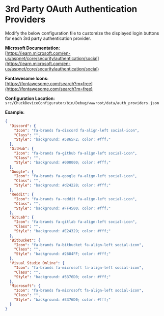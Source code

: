 # 3rd Party OAuth Authentication Providers  

Modify the below configuration file to customize the displayed login buttons for each 3rd party authentication provider.  

**Microsoft Documentation:**  
[https://learn.microsoft.com/en-us/aspnet/core/security/authentication/social](https://learn.microsoft.com/en-us/aspnet/core/security/authentication/social)  

**Fontawesome Icons:**  
[https://fontawesome.com/search?m=free](https://fontawesome.com/search?m=free)  

**Configuration Location:**  
`src/ChuckDeviceConfigurator/bin/Debug/wwwroot/data/auth_providers.json`  

**Example:**  
```json
{
  "Discord": {
    "Icon": "fa-brands fa-discord fa-align-left social-icon",
    "Class": "",
    "Style": "background: #5865F2; color: #fff;"
  },
  "GitHub": {
    "Icon": "fa-brands fa-github fa-align-left social-icon",
    "Class": "",
    "Style": "background: #000000; color: #fff;"
  },
  "Google": {
    "Icon": "fa-brands fa-google fa-align-left social-icon",
    "Class": "",
    "Style": "background: #d24228; color: #fff;"
  },
  "Reddit": {
    "Icon": "fa-brands fa-reddit fa-align-left social-icon",
    "Class": "",
    "Style": "background: #FF4500; color: #fff;"
  },
  "GitLab": {
    "Icon": "fa-brands fa-gitlab fa-align-left social-icon",
    "Class": "",
    "Style": "background: #E24329; color: #fff;"
  },
  "Bitbucket": {
    "Icon": "fa-brands fa-bitbucket fa-align-left social-icon",
    "Class": "",
    "Style": "background: #2684FF; color: #fff;"
  },
  "Visual Studio Online": {
    "Icon": "fa-brands fa-microsoft fa-align-left social-icon",
    "Class": "",
    "Style": "background: #3376D0; color: #fff;"
  },
  "Microsoft": {
    "Icon": "fa-brands fa-microsoft fa-align-left social-icon",
    "Class": "",
    "Style": "background: #3376D0; color: #fff;"
  }
}
```